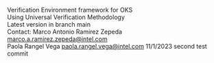 Verification Environment framework for OKS  
Using Universal Verification Methodology  
Latest version in branch main  
Contact:
Marco Antonio Ramirez Zepeda marco.a.ramirez.zepeda@intel.com  
Paola Rangel Vega paola.rangel.vega@intel.com
11/1/2023  second test commit